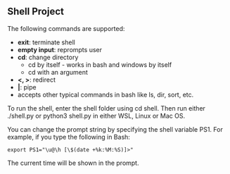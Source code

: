 ## Shell Project

The following commands are supported:

* **exit**: terminate shell
* **empty input**: reprompts user
* **cd**: change directory
  * cd by itself - works in bash and windows by itself
  * cd with an argument
* **<, >**: redirect
* **|**: pipe
* accepts other typical commands in bash like ls, dir, sort, etc.

To run the shell, enter the shell folder using cd shell.
Then run either ./shell.py or python3 shell.py in either WSL, Linux or Mac OS.

You can change the prompt string by specifying the shell variable PS1. 
For example, if you type the following in Bash: 

` export PS1="\u@\h [\$(date +%k:%M:%S)]>" `

The current time will be shown in the prompt.